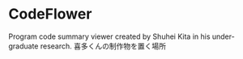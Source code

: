 CodeFlower
==========

Program code summary viewer created by Shuhei Kita in his under-graduate research.
喜多くんの制作物を置く場所
